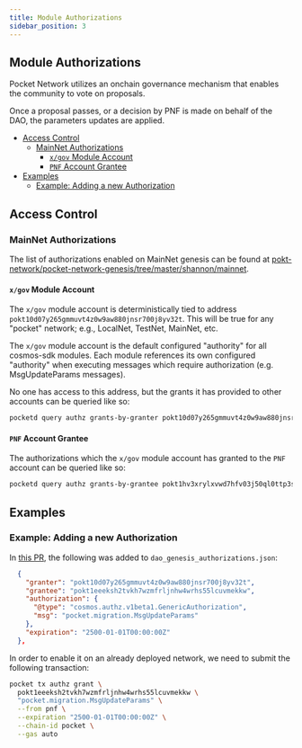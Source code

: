 ```yaml
---
title: Module Authorizations
sidebar_position: 3
---
```


## Module Authorizations <!-- omit in toc -->

Pocket Network utilizes an onchain governance mechanism that enables the community to vote on proposals.

Once a proposal passes, or a decision by PNF is made on behalf of the DAO, the parameters updates are applied.

- [Access Control](#access-control)
  - [MainNet Authorizations](#mainnet-authorizations)
    - [`x/gov` Module Account](#xgov-module-account)
    - [`PNF` Account Grantee](#pnf-account-grantee)
- [Examples](#examples)
  - [Example: Adding a new Authorization](#example-adding-a-new-authorization)

## Access Control

### MainNet Authorizations

The list of authorizations enabled on MainNet genesis can be found at [pokt-network/pocket-network-genesis/tree/master/shannon/mainnet](https://github.com/pokt-network/pocket-network-genesis/tree/master/shannon/mainnet).

#### `x/gov` Module Account

The `x/gov` module account is deterministically tied to address `pokt10d07y265gmmuvt4z0w9aw880jnsr700j8yv32t`. This will be true for any "pocket" network; e.g., LocalNet, TestNet, MainNet, etc.

The `x/gov` module account is the default configured "authority" for all cosmos-sdk modules. Each module references its own configured "authority" when executing messages which require authorization (e.g. MsgUpdateParams messages).

No one has access to this address, but the grants it has provided to other accounts can be queried like so:

```bash
pocketd query authz grants-by-granter pokt10d07y265gmmuvt4z0w9aw880jnsr700j8yv32t --node https://shannon-grove-rpc.mainnet.poktroll.com
```

#### `PNF` Account Grantee

The authorizations which the `x/gov` module account has granted to the `PNF` account can be queried like so:

```bash
pocketd query authz grants-by-grantee pokt1hv3xrylxvwd7hfv03j50ql0ttp3s5hqqelegmv --node https://shannon-grove-rpc.mainnet.poktroll.com
```

## Examples

### Example: Adding a new Authorization

In [this PR](https://github.com/pokt-network/poktroll/pull/1173/files), the following was added to `dao_genesis_authorizations.json`:

```json
  {
    "granter": "pokt10d07y265gmmuvt4z0w9aw880jnsr700j8yv32t",
    "grantee": "pokt1eeeksh2tvkh7wzmfrljnhw4wrhs55lcuvmekkw",
    "authorization": {
      "@type": "cosmos.authz.v1beta1.GenericAuthorization",
      "msg": "pocket.migration.MsgUpdateParams"
    },
    "expiration": "2500-01-01T00:00:00Z"
  },
```

In order to enable it on an already deployed network, we need to submit the following transaction:

```bash
pocket tx authz grant \
  pokt1eeeksh2tvkh7wzmfrljnhw4wrhs55lcuvmekkw \
  "pocket.migration.MsgUpdateParams" \
  --from pnf \
  --expiration "2500-01-01T00:00:00Z" \
  --chain-id pocket \
  --gas auto
```
